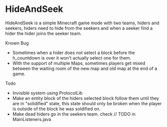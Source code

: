 # HideAndSeek
HideAndSeek is a simple Minecraft game mode with two teams, hiders and seekers, hiders need to hide from the seekers and when a seeker find a hider the hider joins the seeker team.

Known Bug
- Sometimes when a hider does not select a block before the h_countdown is over it won't actually select one for them.
- With the support of multiple Maps, sometimes players get mixed between the waiting room of the new map and old map at the end of a game.

Todo
- Invisible system using ProtocolLib
- Make an entity block of the hiders selected block follow them until they are in "solidified" state, 
  this state should only be broken when the player is outside of the block he was soldified on.
- Make dead hiders go in the seekers team. check // TODO in MainListeners.java
